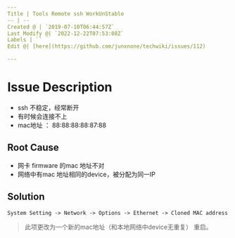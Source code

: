 ```yaml
---
Title | Tools Remote ssh WorkUnStable
-- | --
Created @ | `2019-07-10T06:44:57Z`
Last Modify @| `2022-12-22T07:53:08Z`
Labels | ``
Edit @| [here](https://github.com/junxnone/techwiki/issues/112)

---
```

# Issue Description

- ssh 不稳定，经常断开
- 有时候会连接不上
- mac地址 ： 88:88:88:88:87:88

## Root Cause
- 网卡 firmware 的mac 地址不对
- 网络中有mac 地址相同的device，被分配为同一IP

## Solution

`System Setting -> Network -> Options -> Ethernet -> Cloned MAC address`

> 此项更改为一个新的mac地址（和本地网络中device无重复）
> 重启。


